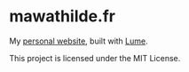 # mawathilde.fr

My [personal website](https://mawathilde.fr), built with [Lume](https://lume.land).

This project is licensed under the MIT License.